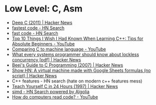 # Low Level: C, Asm
- [Deep C (2011) | Hacker News](https://news.ycombinator.com/item?id=15526929)
- [fastest code - HN Search](https://hn.algolia.com/?query=fastest%20code&sort=byPopularity&prefix&page=0&dateRange=all&type=story)
- [fast code - HN Search](https://hn.algolia.com/?query=fast%20code&sort=byPopularity&prefix&page=0&dateRange=all&type=story)
- [Top 10 Things I Wish I Had Known When Learning C++: Tips for Absolute Beginners - YouTube](https://www.youtube.com/watch?v=Vy3DvF8nibA)
- [Comparing C to machine language - YouTube](https://www.youtube.com/watch?v=yOyaJXpAYZQ)
- [What every systems programmer should know about lockless concurrency [pdf] | Hacker News](https://news.ycombinator.com/item?id=15607869)
- [Beej's Guide to C Programming (2007) | Hacker News](https://news.ycombinator.com/item?id=15198093)
- [Show HN: A virtual machine made with Google Sheets formulas (no script) | Hacker News](https://news.ycombinator.com/item?id=14703098)
- C++ features - HN search (hate on modern c++ features mess)
- [Teach Yourself C in 24 Hours (1997) | Hacker News](https://news.ycombinator.com/item?id=15624521)
- [simd - HN Search powered by Algolia](https://hn.algolia.com/?query=simd&sort=byPopularity&prefix&page=0&dateRange=all&type=story)
- [How do computers read code? - YouTube](https://www.youtube.com/watch?v=QXjU9qTsYCc)
